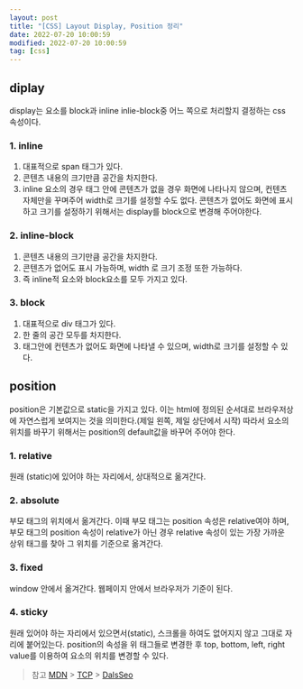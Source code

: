 ```yaml
---
layout: post
title: "[CSS] Layout Display, Position 정리"
date: 2022-07-20 10:00:59
modified: 2022-07-20 10:00:59
tag: [css]
---
```


## diplay

display는 요소를 block과 inline inlie-block중 어느 쪽으로 처리할지 결정하는 css 속성이다.

### 1. inline

1. 대표적으로 span 태그가 있다.
2. 콘텐츠 내용의 크기만큼 공간을 차지한다.
3. inline 요소의 경우 태그 안에 콘텐츠가 없을 경우 화면에 나타나지 않으며, 컨텐츠 자체만을 꾸며주어 width로 크기를 설정할 수도 없다. 콘텐츠가 없어도 화면에 표시하고 크기를 설정하기 위해서는 display를 block으로 변경해 주어야한다.

### 2. inline-block

1. 콘텐츠 내용의 크기만큼 공간을 차지한다.
2. 콘텐츠가 없어도 표시 가능하며, width 로 크기 조정 또한 가능하다.
3. 즉 inline적 요소와 block요소를 모두 가지고 있다.

### 3. block

1. 대표적으로 div 태그가 있다.
2. 한 줄의 공간 모두를 차지한다.
3. 태그안에 컨텐츠가 없어도 화면에 나타낼 수 있으며, width로 크기를 설정할 수 있다.

## position

position은 기본값으로 static을 가지고 있다. 이는 html에 정의된 순서대로 브라우저상에 자연스럽게 보여지는 것을 의미한다.(제일 왼쪽, 제일 상단에서 시작)
따라서 요소의 위치를 바꾸기 위해서는 position의 default값을 바꾸어 주어야 한다.

### 1. relative

원래 (static)에 있어야 하는 자리에서, 상대적으로 옮겨간다.

### 2. absolute

부모 태그의 위치에서 옮겨간다. 이때 부모 태그는 position 속성은 relative여야 하며, 부모 태그의 position 속성이 relative가 아닌 경우 relative 속성이 있는 가장 가까운 상위 태그를 찾아 그 위치를 기준으로 옮겨간다.

### 3. fixed

window 안에서 옮겨간다. 웹페이지 안에서 브라우저가 기준이 된다.

### 4. sticky

원래 있어야 하는 자리에서 있으면서(static), 스크롤을 하여도 없어지지 않고 그대로 자리에 붙어있는다. position의 속성을 위 태그들로 변경한 후 top, bottom, left, right value를 이용하여 요소의 위치를 변경할 수 있다.

> 참고
> [MDN](https://developer.mozilla.org/ko/docs/Web/CSS/display) > [TCP](http://www.tcpschool.com/css/css_position_display) > [DalsSeo](https://www.daleseo.com/css-position/)

